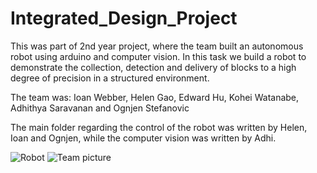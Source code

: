 # Integrated_Design_Project

This was part of 2nd year project, where the team built an autonomous robot using arduino and computer vision. In this task
we build a robot to demonstrate the collection, detection and delivery of blocks to a high degree of
precision in a structured environment.

The team was: Ioan Webber, Helen Gao, Edward Hu, Kohei Watanabe, Adhithya Saravanan and Ognjen Stefanovic

The main folder regarding the control of the robot was written by Helen, Ioan and Ognjen, while the computer vision was written by Adhi.

![Robot](https://user-images.githubusercontent.com/72799142/159185592-883267df-7676-419f-8319-90aa01999d84.PNG)
![Team picture](https://user-images.githubusercontent.com/72799142/159185706-0c38faeb-962b-43fe-8a30-b232150b9696.jpg)
